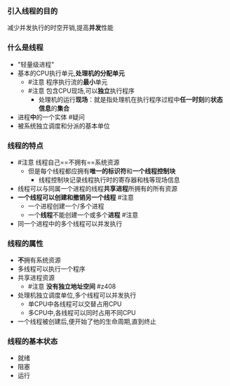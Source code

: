 ### 引入线程的目的
减少并发执行的时空开销,提高**并发**性能
### 什么是线程
- "轻量级进程"
- 基本的CPU执行单元,**处理机的分配单元**
	- #注意 程序执行流的**最小**单元
	- #注意 包含CPU现场,可以**独立**执行程序
		- 处理机的运行**现场**：就是指处理机在执行程序过程中**任一时刻**的**状态信息**的**集合**
- 进程**中**的一个实体 #疑问
- 被系统独立调度和分派的基本单位
### 线程的特点
- #注意 线程自己==不拥有==系统资源
	- 但是每个线程都应拥有**唯一的标识符**和**一个线程控制块**
		- 线程控制块记录线程执行时的寄存器和栈等现场信息
- 线程可以与同属一个进程的线程**共享进程**所拥有的所有资源
- **一个线程可以创建和撤销另一个线程** #注意 
	- 一个进程创建一个/多个进程
	- 一个**线程**不能创建一个或多个**进程** #注意 
- 同一个进程中的多个线程可以并发执行
### 线程的属性
- **不**拥有系统资源
- 多线程可以执行一个程序
- 共享进程资源
	- #注意 **没有独立地址空间** #z408 
- 处理机独立调度单位,多个线程可以并发执行
	- 单CPU中各线程可以交替占用CPU
	- 多CPU中,各线程可以同时占用不同CPU
- 一个线程被创建后,便开始了他的生命周期,直到终止

### 线程的基本状态
- 就绪
- 阻塞
- 运行
